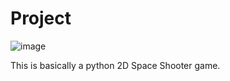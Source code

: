 # Project
![image](https://github.com/SUBHAMSHARMA24/Project/assets/102910907/723e8d0a-7d73-455e-9f8c-ab140579e2ca)

This is basically a python 2D Space Shooter game.
